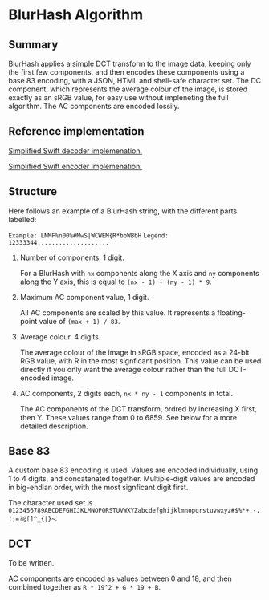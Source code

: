 # BlurHash Algorithm

## Summary

BlurHash applies a simple DCT transform to the image data, keeping only the first few components, and then encodes
these components using a base 83 encoding, with a JSON, HTML and shell-safe character set. The DC component,
which represents the average colour of the image, is stored exactly as an sRGB value, for easy use without impleneting
the full algorithm. The AC components are encoded lossily.

## Reference implementation

[Simplified Swift decoder implemenation.](../Swift/BlurHashDecode.swift)

[Simplified Swift encoder implemenation.](../Swift/BlurHashEncode.swift)

## Structure

Here follows an example of a BlurHash string, with the different parts labelled:

`Example: LNMF%n00%#MwS|WCWEM{R*bbWBbH`
`Legend:  12333344....................`

1. Number of components, 1 digit.
   
   For a BlurHash with `nx` components along the X axis and `ny` components along the Y axis, this is equal to `(nx - 1) + (ny - 1) * 9`.

2. Maximum AC component value, 1 digit.
   
   All AC components are scaled by this value. It represents a floating-point value of `(max + 1) / 83`.

3. Average colour. 4 digits.
   
   The average colour of the image in sRGB space, encoded as a 24-bit RGB value, with R in the most signficant position. This value can
   be used directly if you only want the average colour rather than the full DCT-encoded image.

4. AC components, 2 digits each, `nx * ny - 1` components in total.
   
   The AC components of the DCT transform, ordred by increasing X first, then Y. These values range from 0 to 6859. See below for a
   more detailed description.

## Base 83

A custom base 83 encoding is used. Values are encoded individually, using 1 to 4 digits, and concatenated together. Multiple-digit
values are encoded in big-endian order, with the most signficant digit first.

The character used set is `0123456789ABCDEFGHIJKLMNOPQRSTUVWXYZabcdefghijklmnopqrstuvwxyz#$%*+,-.:;=?@[]^_{|}~`.

## DCT

To be written.

AC components are encoded as values between 0 and 18, and then combined together as `R * 19^2 + G * 19 + B`.
